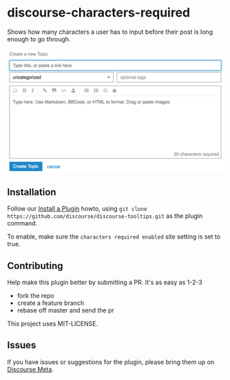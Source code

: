 # discourse-characters-required

Shows how many characters a user has to input before their post is long enough
to go through.

![Screenshot](screenshot.png)

## Installation

Follow our [Install a Plugin](https://meta.discourse.org/t/install-a-plugin/19157)
howto, using `git clone https://github.com/discourse/discourse-tooltips.git`
as the plugin command.

To enable, make sure the `characters required enabled` site setting is set to true.

## Contributing

Help make this plugin better by submitting a PR.  It's as easy as 1-2-3

* fork the repo
* create a feature branch
* rebase off master and send the pr

This project uses MIT-LICENSE.

## Issues

If you have issues or suggestions for the plugin, please bring them up on [Discourse Meta](https://meta.discourse.org).

